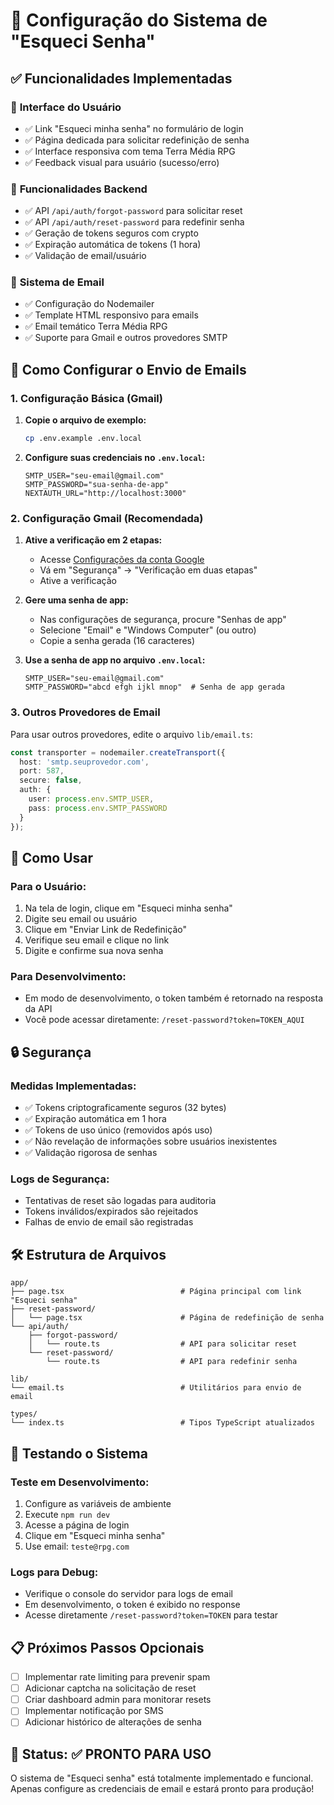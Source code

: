 # 🔑 Configuração do Sistema de "Esqueci Senha"

## ✅ Funcionalidades Implementadas

### 🎯 **Interface do Usuário**
- ✅ Link "Esqueci minha senha" no formulário de login
- ✅ Página dedicada para solicitar redefinição de senha
- ✅ Interface responsiva com tema Terra Média RPG
- ✅ Feedback visual para usuário (sucesso/erro)

### 🔧 **Funcionalidades Backend**
- ✅ API `/api/auth/forgot-password` para solicitar reset
- ✅ API `/api/auth/reset-password` para redefinir senha
- ✅ Geração de tokens seguros com crypto
- ✅ Expiração automática de tokens (1 hora)
- ✅ Validação de email/usuário

### 📧 **Sistema de Email**
- ✅ Configuração do Nodemailer
- ✅ Template HTML responsivo para emails
- ✅ Email temático Terra Média RPG
- ✅ Suporte para Gmail e outros provedores SMTP

## 🚀 **Como Configurar o Envio de Emails**

### 1. **Configuração Básica (Gmail)**

1. **Copie o arquivo de exemplo:**
   ```bash
   cp .env.example .env.local
   ```

2. **Configure suas credenciais no `.env.local`:**
   ```env
   SMTP_USER="seu-email@gmail.com"
   SMTP_PASSWORD="sua-senha-de-app"
   NEXTAUTH_URL="http://localhost:3000"
   ```

### 2. **Configuração Gmail (Recomendada)**

1. **Ative a verificação em 2 etapas:**
   - Acesse [Configurações da conta Google](https://myaccount.google.com/)
   - Vá em "Segurança" → "Verificação em duas etapas"
   - Ative a verificação

2. **Gere uma senha de app:**
   - Nas configurações de segurança, procure "Senhas de app"
   - Selecione "Email" e "Windows Computer" (ou outro)
   - Copie a senha gerada (16 caracteres)

3. **Use a senha de app no arquivo `.env.local`:**
   ```env
   SMTP_USER="seu-email@gmail.com"
   SMTP_PASSWORD="abcd efgh ijkl mnop"  # Senha de app gerada
   ```

### 3. **Outros Provedores de Email**

Para usar outros provedores, edite o arquivo `lib/email.ts`:

```typescript
const transporter = nodemailer.createTransport({
  host: 'smtp.seuprovedor.com',
  port: 587,
  secure: false,
  auth: {
    user: process.env.SMTP_USER,
    pass: process.env.SMTP_PASSWORD
  }
});
```

## 📱 **Como Usar**

### **Para o Usuário:**
1. Na tela de login, clique em "Esqueci minha senha"
2. Digite seu email ou usuário
3. Clique em "Enviar Link de Redefinição"
4. Verifique seu email e clique no link
5. Digite e confirme sua nova senha

### **Para Desenvolvimento:**
- Em modo de desenvolvimento, o token também é retornado na resposta da API
- Você pode acessar diretamente: `/reset-password?token=TOKEN_AQUI`

## 🔒 **Segurança**

### **Medidas Implementadas:**
- ✅ Tokens criptograficamente seguros (32 bytes)
- ✅ Expiração automática em 1 hora
- ✅ Tokens de uso único (removidos após uso)
- ✅ Não revelação de informações sobre usuários inexistentes
- ✅ Validação rigorosa de senhas

### **Logs de Segurança:**
- Tentativas de reset são logadas para auditoria
- Tokens inválidos/expirados são rejeitados
- Falhas de envio de email são registradas

## 🛠️ **Estrutura de Arquivos**

```
app/
├── page.tsx                          # Página principal com link "Esqueci senha"
├── reset-password/
│   └── page.tsx                      # Página de redefinição de senha
└── api/auth/
    ├── forgot-password/
    │   └── route.ts                  # API para solicitar reset
    └── reset-password/
        └── route.ts                  # API para redefinir senha

lib/
└── email.ts                          # Utilitários para envio de email

types/
└── index.ts                          # Tipos TypeScript atualizados
```

## 🧪 **Testando o Sistema**

### **Teste em Desenvolvimento:**
1. Configure as variáveis de ambiente
2. Execute `npm run dev`
3. Acesse a página de login
4. Clique em "Esqueci minha senha"
5. Use email: `teste@rpg.com`

### **Logs para Debug:**
- Verifique o console do servidor para logs de email
- Em desenvolvimento, o token é exibido no response
- Acesse diretamente `/reset-password?token=TOKEN` para testar

## 📋 **Próximos Passos Opcionais**

- [ ] Implementar rate limiting para prevenir spam
- [ ] Adicionar captcha na solicitação de reset
- [ ] Criar dashboard admin para monitorar resets
- [ ] Implementar notificação por SMS
- [ ] Adicionar histórico de alterações de senha

## 🎉 **Status: ✅ PRONTO PARA USO**

O sistema de "Esqueci senha" está totalmente implementado e funcional. Apenas configure as credenciais de email e estará pronto para produção!
